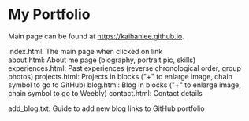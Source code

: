 # My Portfolio

Main page can be found at https://kaihanlee.github.io. 

index.html: The main page when clicked on link \
about.html: About me page (biography, portrait pic, skills) \
experiences.html: Past experiences (reverse chronological order, group photos)
projects.html: Projects in blocks ("+" to enlarge image, chain symbol to go to GitHub)
blog.html: Blog in blocks ("+" to enlarge image, chain symbol to go to Weebly)
contact.html: Contact details

add_blog.txt: Guide to add new blog links to GitHub portfolio

